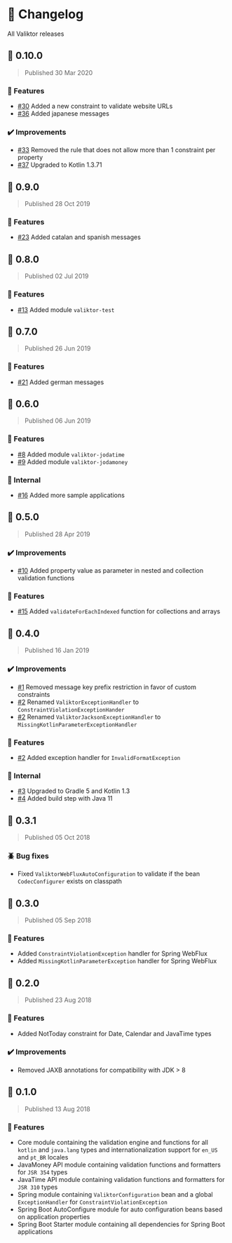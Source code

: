 # :scroll: Changelog

All Valiktor releases

## :rocket: 0.10.0
> Published 30 Mar 2020

### :tada: Features

* [#30](https://github.com/valiktor/valiktor/pull/30) Added a new constraint to validate website URLs 
* [#36](https://github.com/valiktor/valiktor/pull/36) Added japanese messages

### :heavy_check_mark: Improvements

* [#33](https://github.com/valiktor/valiktor/pull/33) Removed the rule that does not allow more than 1 constraint per property
* [#37](https://github.com/valiktor/valiktor/pull/37) Upgraded to Kotlin 1.3.71

## :rocket: 0.9.0
> Published 28 Oct 2019

### :tada: Features

* [#23](https://github.com/valiktor/valiktor/issues/23) Added catalan and spanish messages

## :rocket: 0.8.0
> Published 02 Jul 2019

### :tada: Features

* [#13](https://github.com/valiktor/valiktor/issues/13) Added module `valiktor-test`

## :rocket: 0.7.0
> Published 26 Jun 2019

### :tada: Features

* [#21](https://github.com/valiktor/valiktor/pull/21) Added german messages

## :rocket: 0.6.0
> Published 06 Jun 2019

### :tada: Features

* [#8](https://github.com/valiktor/valiktor/issues/8) Added module `valiktor-jodatime`
* [#9](https://github.com/valiktor/valiktor/issues/9) Added module `valiktor-jodamoney`

### :hammer: Internal

* [#16](https://github.com/valiktor/valiktor/issues/16) Added more sample applications

## :rocket: 0.5.0
> Published 28 Apr 2019

### :heavy_check_mark: Improvements

* [#10](https://github.com/valiktor/valiktor/issues/10) Added property value as parameter in nested and collection validation functions

### :tada: Features

* [#15](https://github.com/valiktor/valiktor/issues/15) Added `validateForEachIndexed` function for collections and arrays

## :rocket: 0.4.0
> Published 16 Jan 2019

### :heavy_check_mark: Improvements

* [#1](https://github.com/valiktor/valiktor/issues/1) Removed message key prefix restriction in favor of custom constraints
* [#2](https://github.com/valiktor/valiktor/issues/2) Renamed `ValiktorExceptionHandler` to `ConstraintViolationExceptionHander`
* [#2](https://github.com/valiktor/valiktor/issues/2) Renamed `ValiktorJacksonExceptionHandler` to `MissingKotlinParameterExceptionHandler`

### :tada: Features

* [#2](https://github.com/valiktor/valiktor/issues/2) Added exception handler for `InvalidFormatException`

### :hammer: Internal

* [#3](https://github.com/valiktor/valiktor/issues/3) Upgraded to Gradle 5 and Kotlin 1.3
* [#4](https://github.com/valiktor/valiktor/issues/4) Added build step with Java 11

## :rocket: 0.3.1
> Published 05 Oct 2018

### :beetle: Bug fixes

* Fixed `ValiktorWebFluxAutoConfiguration` to validate if the bean `CodecConfigurer` exists on classpath

## :rocket: 0.3.0
> Published 05 Sep 2018

### :tada: Features

* Added `ConstraintViolationException` handler for Spring WebFlux
* Added `MissingKotlinParameterException` handler for Spring WebFlux

## :rocket: 0.2.0
> Published 23 Aug 2018

### :tada: Features

* Added NotToday constraint for Date, Calendar and JavaTime types

### :heavy_check_mark: Improvements

* Removed JAXB annotations for compatibility with JDK > 8

## :rocket: 0.1.0
> Published 13 Aug 2018

### :tada: Features

* Core module containing the validation engine and functions for all `kotlin` and `java.lang` types and internationalization support for `en_US` and `pt_BR` locales
* JavaMoney API module containing validation functions and formatters for `JSR 354` types
* JavaTime API module containing validation functions and formatters for `JSR 310` types
* Spring module containing `ValiktorConfiguration` bean and a global `ExceptionHandler` for `ConstraintViolationException`
* Spring Boot AutoConfigure module for auto configuration beans based on application properties
* Spring Boot Starter module containing all dependencies for Spring Boot applications
